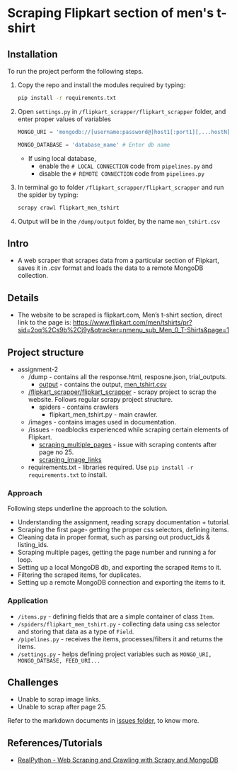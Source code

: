 # Scraping Flipkart section of men's t-shirt
## Installation
To run the project perform the following steps.
1. Copy the repo and install the modules required by typing:
    ```bash
    pip install -r requirements.txt
    ```
2. Open `settings.py` in `/flipkart_scrapper/flipkart_scrapper` folder, and enter proper values of variables 
    ```py
    MONGO_URI = 'mongodb://[username:password@]host1[:port1][,...hostN[:portN]][/[defaultauthdb][?options]]' # Enter mongodb uri

    MONGO_DATABASE = 'database_name' # Enter db name
    ```

    * If using local database, 
        * enable the `# LOCAL CONNECTION` code from `pipelines.py` and 
        * disable the `# REMOTE CONNECTION` code from `pipelines.py`
3. In terminal go to folder `/flipkart_scrapper/flipkart_scrapper` and run the spider by typing:
    ```bash
    scrapy crawl flipkart_men_tshirt
    ```

3. Output will be in the `/dump/output` folder, by the name `men_tshirt.csv`


## Intro
* A web scraper that scrapes data from a particular section of Flipkart, saves it in .csv format and loads the data to a remote MongoDB collection.

## Details
* The website to be scraped is flipkart.com, Men’s t-shirt section, direct link to the page is:
https://www.flipkart.com/men/tshirts/pr?sid=2oq%2Cs9b%2Cj9y&otracker=nmenu_sub_Men_0_T-Shirts&page=1


## Project structure

* assignment-2
    * /dump - contains all the response.html, resposne.json, trial_outputs.
        * [output](dump/output) - contains the output, [men_tshirt.csv](dump/output/men_tshirt.csv)
    * [/flipkart_scrapper/flipkart_scrapper](/flipkart_scrapper/flipkart_scrapper) - scrapy project to scrap the website.
    Follows regular scrapy project structure.
        * spiders - contains crawlers
            * flipkart_men_tshirt.py - main crawler.
    * /images - contains images used in documentation.
    * /issues - roadblocks experienced while scraping certain elements of Flipkart.
        * [scraping_multiple_pages](issues/scraping_multiple_pages.md) - issue with scraping contents after page no 25.
        * [scraping_image_links](issues/scraping_image_links.md)
    * requirements.txt - libraries required. Use `pip install -r requirements.txt` to install.

### Approach
Following steps underline the approach to the solution.

* Understanding the assignment, reading scrapy documentation + tutorial.
* Scraping the first page- getting the proper css selectors, defining items.
* Cleaning data in proper format, such as parsing out product_ids & listing_ids.
* Scraping multiple pages, getting the page number and running a for loop.
* Setting up a local MongoDB db, and exporting the scraped items to it.
* Filtering the scraped items, for duplicates.
* Setting up a remote MongoDB connection and exporting the items to it.

### Application
* `/items.py` - defining fields that are a simple container of class `Item`.
* `/spiders/flipkart_men_tshirt.py` - collecting data using css selector and storing that data as a type of `Field`.
* `/pipelines.py` - receives the items, processes/filters it and returns the items.
* `/settings.py` - helps defining project variables such as `MONGO_URI, MONGO_DATBASE, FEED_URI...`

## Challenges
* Unable to scrap image links.
* Unable to scrap after page 25.

Refer to the markdown documents in [issues folder](issues), to know more.

## References/Tutorials
* [RealPython - Web Scraping and Crawling with Scrapy and MongoDB](https://realpython.com/web-scraping-and-crawling-with-scrapy-and-mongodb/)
    
    
